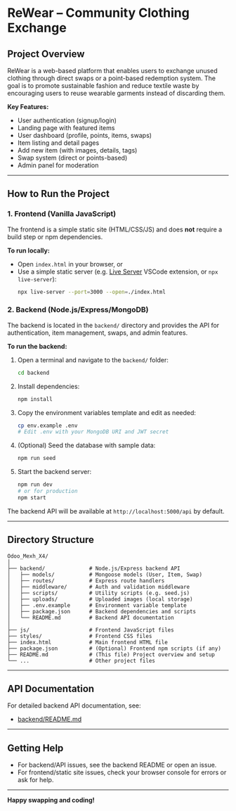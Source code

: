 # ReWear – Community Clothing Exchange

## Project Overview
ReWear is a web-based platform that enables users to exchange unused clothing through direct swaps or a point-based redemption system. The goal is to promote sustainable fashion and reduce textile waste by encouraging users to reuse wearable garments instead of discarding them.

**Key Features:**
- User authentication (signup/login)
- Landing page with featured items
- User dashboard (profile, points, items, swaps)
- Item listing and detail pages
- Add new item (with images, details, tags)
- Swap system (direct or points-based)
- Admin panel for moderation

---

## How to Run the Project

### 1. **Frontend (Vanilla JavaScript)**
The frontend is a simple static site (HTML/CSS/JS) and does **not** require a build step or npm dependencies.

**To run locally:**
- Open `index.html` in your browser, or
- Use a simple static server (e.g. [Live Server](https://marketplace.visualstudio.com/items?itemName=ritwickdey.LiveServer) VSCode extension, or `npx live-server`):
  ```bash
  npx live-server --port=3000 --open=./index.html
  ```

### 2. **Backend (Node.js/Express/MongoDB)**
The backend is located in the `backend/` directory and provides the API for authentication, item management, swaps, and admin features.

**To run the backend:**
1. Open a terminal and navigate to the `backend/` folder:
   ```bash
   cd backend
   ```
2. Install dependencies:
   ```bash
   npm install
   ```
3. Copy the environment variables template and edit as needed:
   ```bash
   cp env.example .env
   # Edit .env with your MongoDB URI and JWT secret
   ```
4. (Optional) Seed the database with sample data:
   ```bash
   npm run seed
   ```
5. Start the backend server:
   ```bash
   npm run dev
   # or for production
   npm start
   ```

The backend API will be available at `http://localhost:5000/api` by default.

---

## Directory Structure

```
Odoo_Mexh_X4/
│
├── backend/              # Node.js/Express backend API
│   ├── models/           # Mongoose models (User, Item, Swap)
│   ├── routes/           # Express route handlers
│   ├── middleware/       # Auth and validation middleware
│   ├── scripts/          # Utility scripts (e.g. seed.js)
│   ├── uploads/          # Uploaded images (local storage)
│   ├── .env.example      # Environment variable template
│   ├── package.json      # Backend dependencies and scripts
│   └── README.md         # Backend API documentation
│
├── js/                   # Frontend JavaScript files
├── styles/               # Frontend CSS files
├── index.html            # Main frontend HTML file
├── package.json          # (Optional) Frontend npm scripts (if any)
├── README.md             # (This file) Project overview and setup
└── ...                   # Other project files
```

---

## API Documentation

For detailed backend API documentation, see:
- [backend/README.md](./backend/README.md)

---

## Getting Help
- For backend/API issues, see the backend README or open an issue.
- For frontend/static site issues, check your browser console for errors or ask for help.

---

**Happy swapping and coding!** 